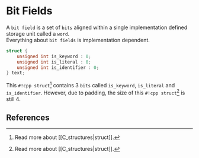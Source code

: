# Bit Fields

A `bit field` is a set of `bits` aligned within a single implementation defined storage unit called a `word`.  
Everything about `bit fields` is implementation dependent.

```cpp
struct {
	unsigned int is_keyword : 0;
	unsigned int is_literal : 0;
	unsigned int is_identifier : 0;
} text;
```

This `#!cpp struct`[^1] contains 3 `bits` called `is_keyword`, `is_literal` and `is_identifier`. However, due to padding, the size of this `#!cpp struct`[^1] is still 4.

## References

[^1]: Read more about [[C_structures|struct]].